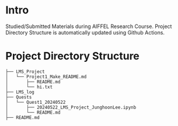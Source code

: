 # Intro
Studied/Submitted Materials during AIFFEL Research Course.
Project Directory Structure is automatically updated using Github Actions.

# Project Directory Structure
```plaintext
├── LMS_Project
│   └── Project1_Make_README.md
│       ├── README.md
│       └── hi.txt
├── LMS_log
├── Quests
│   └── Quest1_20240522
│       ├── 20240522_LMS_Project_JunghoonLee.ipynb
│       └── README.md
├── README.md
```
